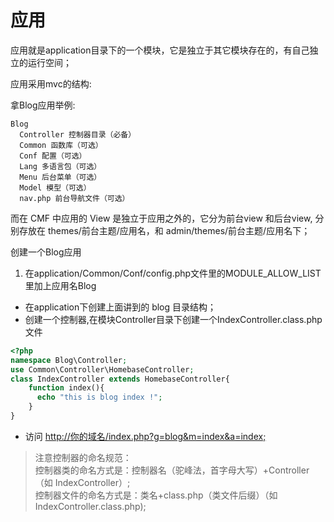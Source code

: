 # 应用

应用就是application目录下的一个模块，它是独立于其它模块存在的，有自己独立的运行空间；

应用采用mvc的结构:

拿Blog应用举例:
```
Blog
  Controller 控制器目录（必备）
  Common 函数库（可选）
  Conf 配置（可选）
  Lang 多语言包（可选）
  Menu 后台菜单（可选）
  Model 模型（可选）
  nav.php 前台导航文件（可选）
```

而在 CMF 中应用的 View 是独立于应用之外的，它分为前台view 和后台view,  分别存放在 themes/前台主题/应用名，和 admin/themes/前台主题/应用名下；

创建一个Blog应用
1. 在application/Common/Conf/config.php文件里的MODULE_ALLOW_LIST里加上应用名Blog  
* 在application下创建上面讲到的 blog 目录结构；
* 创建一个控制器,在模块Controller目录下创建一个IndexController.class.php文件
```php
<?php
namespace Blog\Controller;
use Common\Controller\HomebaseController;
class IndexController extends HomebaseController{
    function index(){
      echo "this is blog index !";
    }
}
```
* 访问 [http://你的域名/index.php?g=blog&m=index&a=index;]()

> 注意控制器的命名规范：  
> 控制器类的命名方式是：控制器名（驼峰法，首字母大写）+Controller （如 IndexController）;  
> 控制器文件的命名方式是：类名+class.php（类文件后缀）（如 IndexController.class.php);

